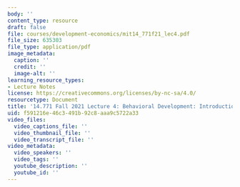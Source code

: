 ```yaml
---
body: ''
content_type: resource
draft: false
file: courses/development-economics/mit14_771f21_lec4.pdf
file_size: 635303
file_type: application/pdf
image_metadata:
  caption: ''
  credit: ''
  image-alt: ''
learning_resource_types:
- Lecture Notes
license: https://creativecommons.org/licenses/by-nc-sa/4.0/
resourcetype: Document
title: '14.771 Fall 2021 Lecture 4: Behavioral Development: Introduction'
uid: f591216e-46c3-491b-92c8-aaa9c5722a33
video_files:
  video_captions_file: ''
  video_thumbnail_file: ''
  video_transcript_file: ''
video_metadata:
  video_speakers: ''
  video_tags: ''
  youtube_description: ''
  youtube_id: ''
---
```

